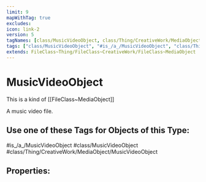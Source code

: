 ```yaml
---
limit: 9
mapWithTag: true
excludes:
icon: link-2
version: 5
tagNames: [class/MusicVideoObject, class/Thing/CreativeWork/MediaObject/MusicVideoObject, is_a_/MusicVideoObject, schema-org/MusicVideoObject]
tags: ["class/MusicVideoObject", "#is_/a_/MusicVideoObject", "class/Thing/CreativeWork/MediaObject/MusicVideoObject"]
extends: FileClass~Thing/FileClass~CreativeWork/FileClass~MediaObject
---
```


# MusicVideoObject
This is a kind of [[FileClass~MediaObject]]

A music video file.


## Use one of these Tags for Objects of this Type:

#is_/a_/MusicVideoObject
#class/MusicVideoObject
#class/Thing/CreativeWork/MediaObject/MusicVideoObject

## Properties:


